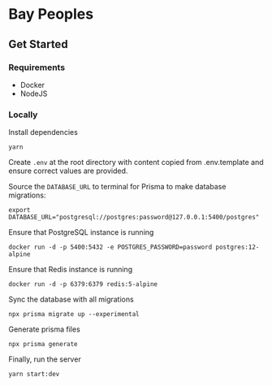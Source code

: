 # Bay Peoples

## Get Started

### Requirements

- Docker
- NodeJS

### Locally

Install dependencies

```
yarn
```

Create `.env` at the root directory with content copied from .env.template and ensure correct values are provided.

Source the `DATABASE_URL` to terminal for Prisma to make database migrations:

```
export DATABASE_URL="postgresql://postgres:password@127.0.0.1:5400/postgres"
```

Ensure that PostgreSQL instance is running

```
docker run -d -p 5400:5432 -e POSTGRES_PASSWORD=password postgres:12-alpine
```

Ensure that Redis instance is running

```
docker run -d -p 6379:6379 redis:5-alpine
```

Sync the database with all migrations

```
npx prisma migrate up --experimental
```

Generate prisma files

```
npx prisma generate
```

Finally, run the server

```
yarn start:dev
```
